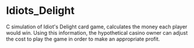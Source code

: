 # Idiots_Delight
C simulation of Idiot's Delight card game, calculates the money each player would win. Using this information, the hypothetical casino owner can adjust the cost to play the game in order to make an appropriate profit.
